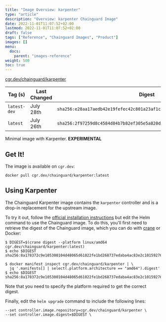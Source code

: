 ```yaml
---
title: "Image Overview: karpenter"
type: "article"
description: "Overview: karpenter Chainguard Image"
date: 2022-11-01T11:07:52+02:00
lastmod: 2022-11-01T11:07:52+02:00
draft: false
tags: ["Reference", "Chainguard Images", "Product"]
images: []
menu:
  docs:
    parent: "images-reference"
weight: 500
toc: true
---
```


[cgr.dev/chainguard/karpenter](https://github.com/chainguard-images/images/tree/main/images/karpenter)

| Tag (s)       | Last Changed | Digest                                                                    |
|---------------|--------------|---------------------------------------------------------------------------|
|  `latest-dev` | July 28th    | `sha256:e28aa17aedb42e19fefec42c801a23af1c1dc844554995e1cc179e1111651e60` |
|  `latest`     | July 26th    | `sha256:2f97259d8c4584d84b7b82ef305e5a820dc2edeb51f1935a2285850997a1106e` |



Minimal image with Karpenter. **EXPERIMENTAL**

## Get It!

The image is available on `cgr.dev`:

```
docker pull cgr.dev/chainguard/karpenter:latest
```

## Using Karpenter

The Chainguard Karpenter image contains the `karpenter` controller and is a drop-in replacement for the upstream image.

To try it out, follow the [official installation
instructions](https://karpenter.sh/preview/getting-started/getting-started-with-karpenter/) but edit
the Helm command to use the Chainguard image. To do this, you'll first need to retrieve the digest
of the Chainguard image, which you can do with
[crane](https://github.com/google/go-containerregistry/tree/main/cmd/crane) or Docker:

```
$ DIGEST=$(crane digest --platform linux/amd64 cgr.dev/chainguard/karpenter:latest)
$ echo $DIGEST
sha256:8a178372c9e105300104d48065d61022fe1bd268737edaba4ac83e2c10159276

$ docker manifest inspect cgr.dev/chainguard/karpenter | \
  jq '.manifests[] | select(.platform.architecture == "amd64").digest'
$ echo $DIGEST
sha256:8a178372c9e105300104d48065d61022fe1bd268737edaba4ac83e2c10159276
```
Note that you need to specify the platform required to get the correct digest.

Finally, edit the `helm upgrade` command to include the following lines:

```
--set controller.image.repository=cgr.dev/chainguard/karpenter \
--set controller.image.digest=$DIGEST \
```


